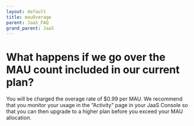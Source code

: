 ```yaml
---
layout: default
title: mauOverage
parent: JaaS_FAQ
grand_parent: JaaS
---
```


# What happens if we go over the MAU count included in our current plan?

You will be charged the overage rate of $0.99 per MAU.
We recommend that you monitor your usage in the “Activity” page in your JaaS Console so that you can then upgrade to a higher plan before you exceed your MAU allocation.
